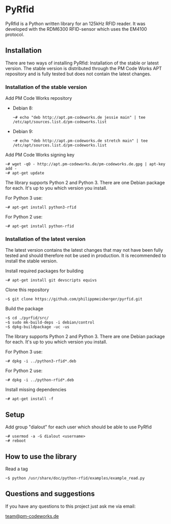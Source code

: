 PyRfid
======

PyRfid is a Python written library for an 125kHz RFID reader. It was developed with the RDM6300 RFID-sensor which uses the EM4100 protocol.

Installation
------------

There are two ways of installing PyRfid: Installation of the stable or latest version. The stable version is distributed through the PM Code Works APT repository and is fully tested but does not contain the latest changes.

### Installation of the stable version

Add PM Code Works repository

* Debian 8:

    `~# echo "deb http://apt.pm-codeworks.de jessie main" | tee /etc/apt/sources.list.d/pm-codeworks.list`

* Debian 9:

    `~# echo "deb http://apt.pm-codeworks.de stretch main" | tee /etc/apt/sources.list.d/pm-codeworks.list`

Add PM Code Works signing key

    ~# wget -qO - http://apt.pm-codeworks.de/pm-codeworks.de.gpg | apt-key add -
    ~# apt-get update

The library supports Python 2 and Python 3. There are one Debian package for each. It's up to you which version you install.

For Python 3 use:

    ~# apt-get install python3-rfid

For Python 2 use:

    ~# apt-get install python-rfid

### Installation of the latest version

The latest version contains the latest changes that may not have been fully tested and should therefore not be used in production. It is recommended to install the stable version.

Install required packages for building

    ~# apt-get install git devscripts equivs

Clone this repository

    ~$ git clone https://github.com/philippmeisberger/pyrfid.git

Build the package

    ~$ cd ./pyrfid/src/
    ~$ sudo mk-build-deps -i debian/control
    ~$ dpkg-buildpackage -uc -us

The library supports Python 2 and Python 3. There are one Debian package for each. It's up to you which version you install.

For Python 3 use:

    ~# dpkg -i ../python3-rfid*.deb

For Python 2 use:

    ~# dpkg -i ../python-rfid*.deb

Install missing dependencies

    ~# apt-get install -f

Setup
-----

Add group "dialout" for each user which should be able to use PyRfid

    ~# usermod -a -G dialout <username>
    ~# reboot

How to use the library
----------------------

Read a tag

    ~$ python /usr/share/doc/python-rfid/examples/example_read.py

Questions and suggestions
-------------------------

If you have any questions to this project just ask me via email:

<team@pm-codeworks.de>
